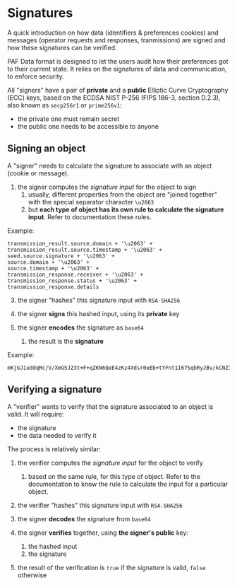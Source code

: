 # Signatures

A quick introduction on how data (identifiers & preferences cookies) and messages (operator requests and responses, tranmissions) are signed and how these signatures can be verified.

PAF Data format is designed to let the users audit how their preferences got
to their current state. It relies on the signatures of data and communication, to enforce security.

All "signers" have a pair of **private** and a **public** Elliptic Curve Cryptography (ECC) keys, based on the ECDSA NIST P-256 (FIPS 186-3, section D.2.3), also known as `secp256r1` or `prime256v1`:
- the private one must remain secret
- the public one needs to be accessible to anyone

## Signing an object

A "signer" needs to calculate the signature to associate with an object (cookie or message).

1. the signer computes the _signature input_ for the object to sign
   1. usually, different properties from the object are "joined together" with the special separator character `\u2063`
   2. but **each type of object has its own rule to calculate the signature input**. Refer to documentation these rules.

Example:
```
transmission_result.source.domain + '\u2063' + 
transmission_result.source.timestamp + '\u2063' + 
seed.source.signature + '\u2063' + 
source.domain + '\u2063' + 
source.timestamp + '\u2063' + 
transmission_response.receiver + '\u2063' + 
transmission_response.status + '\u2063' +
transmission_response.details
```

3. the signer "hashes" this signature input with `RSA-SHA256`

4. the signer **signs** this hashed input, using its **private** key

6. the signer **encodes** the signature as `base64`
   1. the result is the **signature**

Example:
```
mKjGJ1uddqMc/V/XmG5JZ3t+F+qZKN6QeE4zKz4Xdsr0eEb+tYFnt1I67SqbRyJBv/kCNZ3qT/Go0TgHX4VDwQ==
``` 

## Verifying a signature

A "verifier" wants to verify that the signature associated to an object is valid.
It will require:
- the signature
- the data needed to verify it

The process is relatively similar:

1. the verifier computes the _signature input_ for the object to verify
   1. based on the same rule, for this type of object. Refer to the documentation to know the rule to calculate the input for a particular object.

2. the  verifier "hashes" this signature input with `RSA-SHA256`

3. the signer **decodes** the signature from `base64`

4. the signer **verifies** together, using **the signer's public** key:
   1. the hashed input
   2. the signature

5. the result of the verification is `true` if the signature is valid, `false` otherwise
